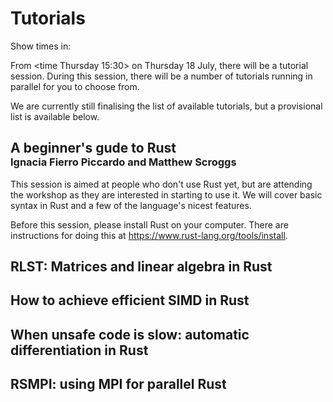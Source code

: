 # Tutorials

Show times in: <timeselector>

From <time Thursday 15:30> on Thursday 18 July, there will be a tutorial session.
During this session, there will be a number of tutorials running in parallel for you to choose
from.

We are currently still finalising the list of available tutorials, but a provisional list is
available below.

<h2 style='margin-bottom:0px'>A beginner's gude to Rust</h2>
<h3 style='margin-top:0px'>Ignacia Fierro Piccardo and Matthew Scroggs</h3>

This session is aimed at people who don't use Rust yet, but are attending the workshop as they
are interested in starting to use it. We will cover basic syntax in Rust and a few of the language's
nicest features.

Before this session, please install Rust on your computer. There are instructions for doing
this at https://www.rust-lang.org/tools/install.

## RLST: Matrices and linear algebra in Rust

## How to achieve efficient SIMD in Rust

## When unsafe code is slow: automatic differentiation in Rust

## RSMPI: using MPI for parallel Rust
